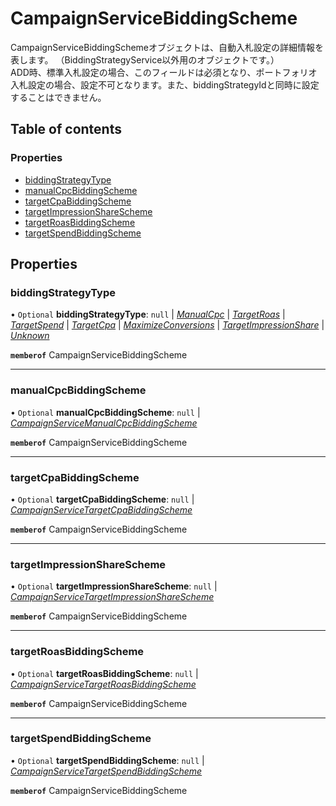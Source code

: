 # CampaignServiceBiddingScheme


<div lang=\"ja\">CampaignServiceBiddingSchemeオブジェクトは、自動入札設定の詳細情報を表します。 （BiddingStrategyService以外用のオブジェクトです。）<br> ADD時、標準入札設定の場合、このフィールドは必須となり、ポートフォリオ入札設定の場合、設定不可となります。また、biddingStrategyIdと同時に設定することはできません。</div> 

## Table of contents

### Properties

- [biddingStrategyType](campaignservicebiddingscheme.md#biddingstrategytype)
- [manualCpcBiddingScheme](campaignservicebiddingscheme.md#manualcpcbiddingscheme)
- [targetCpaBiddingScheme](campaignservicebiddingscheme.md#targetcpabiddingscheme)
- [targetImpressionShareScheme](campaignservicebiddingscheme.md#targetimpressionsharescheme)
- [targetRoasBiddingScheme](campaignservicebiddingscheme.md#targetroasbiddingscheme)
- [targetSpendBiddingScheme](campaignservicebiddingscheme.md#targetspendbiddingscheme)

## Properties

### biddingStrategyType

• `Optional` **biddingStrategyType**: ``null`` \| [*ManualCpc*](./enums/campaignservicebiddingstrategytype.md#manualcpc) \| [*TargetRoas*](./enums/campaignservicebiddingstrategytype.md#targetroas) \| [*TargetSpend*](./enums/campaignservicebiddingstrategytype.md#targetspend) \| [*TargetCpa*](./enums/campaignservicebiddingstrategytype.md#targetcpa) \| [*MaximizeConversions*](./enums/campaignservicebiddingstrategytype.md#maximizeconversions) \| [*TargetImpressionShare*](./enums/campaignservicebiddingstrategytype.md#targetimpressionshare) \| [*Unknown*](./enums/campaignservicebiddingstrategytype.md#unknown)

**`memberof`** CampaignServiceBiddingScheme

___

### manualCpcBiddingScheme

• `Optional` **manualCpcBiddingScheme**: ``null`` \| [*CampaignServiceManualCpcBiddingScheme*](campaignservicemanualcpcbiddingscheme.md)

**`memberof`** CampaignServiceBiddingScheme

___

### targetCpaBiddingScheme

• `Optional` **targetCpaBiddingScheme**: ``null`` \| [*CampaignServiceTargetCpaBiddingScheme*](campaignservicetargetcpabiddingscheme.md)

**`memberof`** CampaignServiceBiddingScheme

___

### targetImpressionShareScheme

• `Optional` **targetImpressionShareScheme**: ``null`` \| [*CampaignServiceTargetImpressionShareScheme*](campaignservicetargetimpressionsharescheme.md)

**`memberof`** CampaignServiceBiddingScheme

___

### targetRoasBiddingScheme

• `Optional` **targetRoasBiddingScheme**: ``null`` \| [*CampaignServiceTargetRoasBiddingScheme*](campaignservicetargetroasbiddingscheme.md)

**`memberof`** CampaignServiceBiddingScheme

___

### targetSpendBiddingScheme

• `Optional` **targetSpendBiddingScheme**: ``null`` \| [*CampaignServiceTargetSpendBiddingScheme*](campaignservicetargetspendbiddingscheme.md)

**`memberof`** CampaignServiceBiddingScheme
